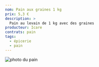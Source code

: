 ```yaml
---
nom: Pain aux graines 1 kg
prix: 5,3 €
description: >
  Pain au levain de 1 kg avec des graines
producteur: Icare
contrats: pain
tags: 
  - épicerie
  - pain
---
```


![photo du pain](pain-graines.jpg)
